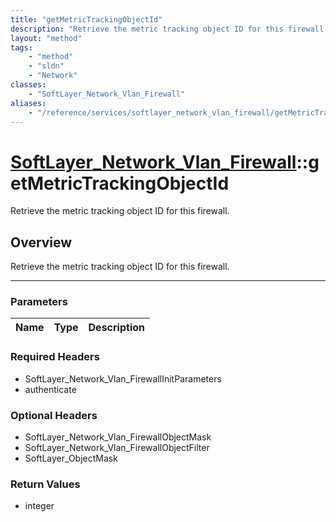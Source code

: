 ```yaml
---
title: "getMetricTrackingObjectId"
description: "Retrieve the metric tracking object ID for this firewall."
layout: "method"
tags:
    - "method"
    - "sldn"
    - "Network"
classes:
    - "SoftLayer_Network_Vlan_Firewall"
aliases:
    - "/reference/services/softlayer_network_vlan_firewall/getMetricTrackingObjectId"
---
```

# [SoftLayer_Network_Vlan_Firewall](/reference/services/SoftLayer_Network_Vlan_Firewall)::getMetricTrackingObjectId


Retrieve the metric tracking object ID for this firewall.


## Overview 
Retrieve the metric tracking object ID for this firewall.

-----

### Parameters 
|Name | Type | Description |
| --- | --- | --- |


### Required Headers
* SoftLayer_Network_Vlan_FirewallInitParameters
* authenticate


### Optional Headers
* SoftLayer_Network_Vlan_FirewallObjectMask
* SoftLayer_Network_Vlan_FirewallObjectFilter
* SoftLayer_ObjectMask

### Return Values
* integer




